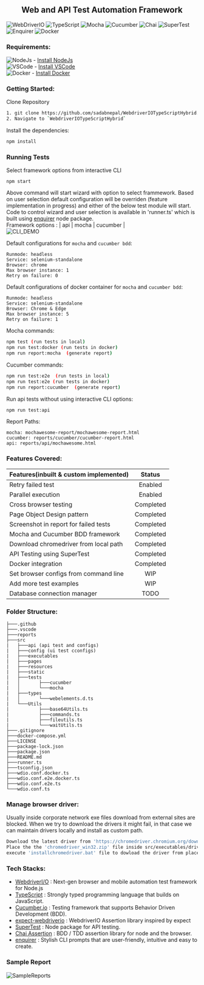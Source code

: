 <h2 align="center"> Web and API Test Automation Framework </h2>

![WebDriverIO](https://img.shields.io/badge/WebDriverIO-EA5906.svg?&style=for-the-badge&logo=WebdriverIO&logoColor=white)
![TypeScript](https://img.shields.io/badge/-TypeScript-%233178C6?&style=for-the-badge&logo=Typescript&logoColor=black)
![Mocha](https://img.shields.io/badge/-Mocha-%238D6748?&style=for-the-badge&logo=Mocha&logoColor=white)
![Cucumber](https://img.shields.io/badge/-Cucumber-brightgreen?logo=cucumber&logoColor=white&style=for-the-badge)
![Chai](https://img.shields.io/badge/-Chai-900C3F?&style=for-the-badge&logo=Java&logoColor=white)
![SuperTest](https://img.shields.io/badge/-SuperTest-07BA82?&style=for-the-badge)
![Enquirer](https://img.shields.io/badge/-Enquirer-f0db4f?&style=for-the-badge)
![Docker](https://img.shields.io/badge/Docker-0db7ed.svg?&style=for-the-badge&logo=docker&logoColor=white)

### Requirements:
![NodeJs](https://img.shields.io/badge/-NodeJS%20v12%20OR%20>-%23339933?logo=npm) - [Install NodeJs](https://nodejs.org/en/download/) <br>
![VSCode](https://img.shields.io/badge/-Visual%20Studio%20Code-%233178C6?logo=visual-studio-code) - [Install VSCode](https://code.visualstudio.com/download) <br>
![Docker](https://img.shields.io/badge/-Docker-0db7ed?logo=docker&logoColor=white) - [Install Docker](https://docs.docker.com/engine/install/)

### Getting Started:
Clone Repository
```bash
1. git clone https://github.com/sadabnepal/WebdriverIOTypeScriptHybrid.git
2. Navigate to `WebdriverIOTypeScriptHybrid`
```

Install the dependencies:
```bash
npm install
```
### Running Tests
Select framework options from interactive CLI
```
npm start
```
Above command will start wizard with option to select frammework. Based on user selection default configuration will be overriden (feature implementation in progress) and either of the below test module will start. Code to control wizard and user selection is available in 'runner.ts' which is built using [enquirer](https://www.npmjs.com/package/enquirer) node package.<br>
Framework options : | api | mocha | cucumber | <br>
![CLI_DEMO](https://user-images.githubusercontent.com/65847528/144734571-7e1d6433-ef4c-456d-87a0-5e7bad812829.gif)

Default configurations for `mocha` and `cucumber bdd`:
```
Runmode: headless
Service: selenium-standalone
Browser: chrome
Max browser instance: 1
Retry on failure: 0
```

Default configurations of docker container for `mocha` and `cucumber bdd`:
```
Runmode: headless
Service: selenium-standalone
Browser: Chrome & Edge
Max browser instance: 5
Retry on failure: 1
```

Mocha commands:
```bash
npm test (run tests in local)
npm run test:docker (run tests in docker)
npm run report:mocha  (generate report)
```

Cucumber commands:
```bash
npm run test:e2e  (run tests in local)
npm run test:e2e (run tests in docker)
npm run report:cucumber  (generate report)
```

Run api tests without using interactive CLI options:
```bash
npm run test:api
```

Report Paths:
```
mocha: mochawesome-report/mochawesome-report.html
cucumber: reports/cucumber/cucumber-report.html
api: reports/api/mochawesome.html
```

### Features Covered:
| Features(inbuilt & custom implemented)| Status    |
| ------------------------------------- | :-------: |
| Retry failed test                     | Enabled   |
| Parallel execution                    | Enabled   |
| Cross browser testing                 | Completed |
| Page Object Design pattern            | Completed |
| Screenshot in report for failed tests | Completed |
| Mocha and Cucumber BDD framework      | Completed |
| Download chromedriver from local path | Completed |
| API Testing using SuperTest           | Completed |
| Docker integration                    | Completed |
| Set browser configs from command line | WIP       |
| Add more test examples                | WIP       |
| Database connection manager           | TODO      |

### Folder Structure:
```
├───.github
├───.vscode
├───reports
├───src
|   ├───api (api test and configs)
|   ├───config (ui test cconfigs)
|   ├───executables
|   ├───pages
|   ├───resources
|   ├───static
|   ├───tests
|   │  	    ├───cucumber
|   │       └───mocha
|   ├───types
|   │       └───webelements.d.ts
|   └───Utils
|           ├───base64Utils.ts
|           ├───commands.ts
|           ├───fileutils.ts
|           └───waitUtils.ts
├───.gitignore
├───docker-compose.yml
├───LICENSE
├───package-lock.json
├───package.json
├───README.md
├───runner.ts
├───tsconfig.json
├───wdio.conf.docker.ts
├───wdio.conf.e2e.docker.ts
├───wdio.conf.e2e.ts
└───wdio.conf.ts
```

### Manage browser driver:
Usually inside corporate network exe files download from external sites are blocked.
When we try to download the drivers it might fail, in that case we can maintain drivers
locally and install as custom path.
```bash
Download the latest driver from 'https://chromedriver.chromium.org/downloads'
Place the the 'chromedriver_win32.zip' file inside src/executables/drivers 
execute 'installchromedriver.bat' file to dowload the driver from placed folder
```
### Tech Stacks:
 - [WebdriverI/O](https://webdriver.io/) : Next-gen browser and mobile automation test framework for Node.js
 - [TypeScript](https://www.typescriptlang.org/) : Strongly typed programming language that builds on JavaScript.
 - [Cucumber.io](https://cucumber.io/) : Testing framework that supports Behavior Driven Development (BDD).
 - [expect-webdriverio](https://webdriver.io/docs/api/expect-webdriverio/) : WebdriverIO Assertion library inspired by expect
 - [SuperTest](https://www.npmjs.com/package/supertest) : Node package for API testing.
 - [Chai Assertion](https://www.chaijs.com/) : BDD / TDD assertion library for node and the browser.
 - [enquirer](https://www.npmjs.com/package/enquirer) : Stylish CLI prompts that are user-friendly, intuitive and easy to create.

### Sample Report
![SampleReports](https://user-images.githubusercontent.com/65847528/144699948-507b314e-9639-450c-b127-fb9b0721a2d8.gif)
